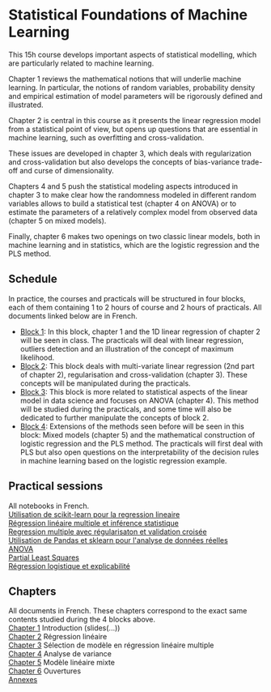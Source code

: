 # Statistical Foundations of Machine Learning

This 15h course develops important aspects of statistical modelling, which are particularly related to machine learning.

Chapter 1 reviews the mathematical notions that will underlie machine learning. In particular, the notions of random variables, probability density and empirical estimation of model parameters will be rigorously defined and illustrated.

Chapter 2 is central in this course as it presents the linear regression model from a statistical point of view, but opens up questions that are essential in machine learning, such as overfitting and cross-validation.

These issues are developed in chapter 3, which deals with regularization and cross-validation but also develops the concepts of bias-variance trade-off and curse of dimensionality.

Chapters 4 and 5 push the statistical modeling aspects introduced in chapter 3 to make clear how the randomness modeled in different random variables allows to build a statistical test (chapter 4 on ANOVA) or to estimate the parameters of a relatively complex model from observed data (chapter 5 on mixed models).

Finally, chapter 6 makes two openings on two classic linear models, both in machine learning and in statistics, which are the logistic regression and the PLS method.

## Schedule 

In practice, the courses and practicals will be structured in four blocks, each of them containing 1 to 2 hours of course and 2 hours of practicals. All documents linked below are in French.  

- [Block 1](https://github.com/SupaeroDataScience/stat-ml/blob/main/cours/Bloc1.pdf): In this block, chapter 1 and the 1D linear regression of chapter 2 will be seen in class. The practicals will deal with linear regression, outliers detection and an illustration of the concept of maximum likelihood.
- [Block 2](https://github.com/SupaeroDataScience/stat-ml/blob/main/cours/Bloc2.pdf): This block deals with multi-variate linear regression (2nd part of chapter 2), regularisation and cross-validation (chapter 3). These concepts will be manipulated during the practicals.
- [Block 3](https://github.com/SupaeroDataScience/stat-ml/blob/main/cours/Bloc3.pdf): This block is more related to statistical aspects of the linear model in data science and focuses on ANOVA (chapter 4). This method will be studied during the practicals, and some time will also be dedicated to further manipulate the concepts of block 2.  
- [Block 4](https://github.com/SupaeroDataScience/stat-ml/blob/main/cours/Bloc4.pdf): Extensions of the methods seen before will be seen in this block: Mixed models (chapter 5) and the mathematical construction of logistic regression and the PLS method. The practicals will first deal with PLS but also open questions on the interpretability of the decision rules in machine learning based on the logistic regression example.

## Practical sessions

All notebooks in French.  
[Utilisation de scikit-learn pour la regression lineaire](https://github.com/SupaeroDataScience/stat-ml/blob/main/tp/Exo1_SimpleRegression.ipynb)  
[Régression linéaire multiple et inférence statistique](https://github.com/SupaeroDataScience/stat-ml/blob/main/tp/Exo2_RegressionMultiple.ipynb)  
[Regression multiple avec régularisaton et validation croisée](https://github.com/SupaeroDataScience/stat-ml/blob/main/tp/Exo3_RegressionMultipleReg.ipynb)  
[Utilisation de Pandas et sklearn pour l'analyse de données réelles](https://github.com/SupaeroDataScience/stat-ml/blob/main/tp/Exo4_RealDataAnalysis.ipynb)  
[ANOVA](https://github.com/SupaeroDataScience/stat-ml/blob/main/tp/Exo5_ANOVA.ipynb)  
[Partial Least Squares](https://github.com/SupaeroDataScience/stat-ml/blob/main/tp/Exo6_PLSregression.ipynb)  
[Régression logistique et explicabilité](https://github.com/SupaeroDataScience/stat-ml/blob/main/tp/Exo7_RegressionLogistique.ipynb)  

## Chapters

All documents in French. These chapters correspond to the exact same contents studied during the 4 blocks above.  
[Chapter 1](https://github.com/SupaeroDataScience/stat-ml/blob/main/cours/Cours_Chap1.pdf) Introduction (slides(...))  
[Chapter 2](https://github.com/SupaeroDataScience/stat-ml/blob/main/cours/Cours_Chap2.pdf) Régression linéaire    
[Chapter 3](https://github.com/SupaeroDataScience/stat-ml/blob/main/cours/Cours_Chap3.pdf) Sélection de modèle en régression linéaire multiple  
[Chapter 4](https://github.com/SupaeroDataScience/stat-ml/blob/main/cours/Cours_Chap4.pdf) Analyse de variance  
[Chapter 5](https://github.com/SupaeroDataScience/stat-ml/blob/main/cours/Cours_Chap5.pdf) Modèle linéaire mixte  
[Chapter 6](https://github.com/SupaeroDataScience/stat-ml/blob/main/cours/Cours_Chap6.pdf) Ouvertures  
[Annexes](https://github.com/SupaeroDataScience/stat-ml/blob/main/cours/Cours_Chap7_Annexe.pdf)
